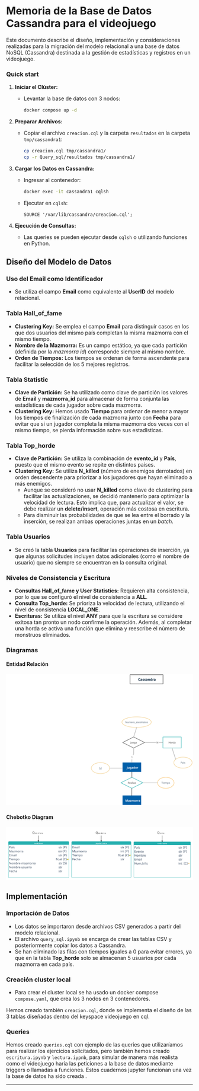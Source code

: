 # Memoria de la Base de Datos Cassandra para el videojuego

Este documento describe el diseño, implementación y consideraciones realizadas para la migración del modelo relacional a una base de datos NoSQL (Cassandra) destinada a la gestión de estadísticas y registros en un videojuego.

### Quick start

1. **Iniciar el Clúster:**
   - Levantar la base de datos con 3 nodos:
     ```bash
     docker compose up -d
     ```

2. **Preparar Archivos:**
   - Copiar el archivo `creacion.cql` y la carpeta `resultados` en la carpeta `tmp/cassandra1`:
     ```bash
     cp creacion.cql tmp/cassandra1/
     cp -r Query_sql/resultados tmp/cassandra1/
     ```

3. **Cargar los Datos en Cassandra:**
   - Ingresar al contenedor:
     ```bash
     docker exec -it cassandra1 cqlsh
     ```
   - Ejecutar en `cqlsh`:
     ```cql
     SOURCE '/var/lib/cassandra/creacion.cql';
     ```

4. **Ejecución de Consultas:**
   - Las queries se pueden ejecutar desde `cqlsh` o utilizando funciones en Python.

## Diseño del Modelo de Datos

### Uso del Email como Identificador

- Se utiliza el campo **Email** como equivalente al **UserID** del modelo relacional.

### Tabla Hall_of_fame

- **Clustering Key:** Se emplea el campo **Email** para distinguir casos en los que dos usuarios del mismo país completan la misma mazmorra con el mismo tiempo.
- **Nombre de la Mazmorra:** Es un campo estático, ya que cada partición (definida por la *mazmorra id*) corresponde siempre al mismo nombre.
- **Orden de Tiempos:** Los tiempos se ordenan de forma ascendente para facilitar la selección de los 5 mejores registros.

### Tabla Statistic
- **Clave de Partición:** Se ha utilizado como clave de partición los valores de **Email** y **mazmorra_id** para almacenar de forma conjunta las estadísticas de cada jugador sobre cada mazmorra.
- **Clustering Key:** Hemos usado **Tiempo** para ordenar de menor a mayor los tiempos de finalización de cada mazmorra junto con **Fecha** para evitar que si un jugador completa la misma mazmorra dos veces con el mismo tiempo, se pierda información sobre sus estadísticas.

### Tabla Top_horde

- **Clave de Partición:** Se utiliza la combinación de **evento_id** y **País**, puesto que el mismo evento se repite en distintos países.
- **Clustering Key:** Se utiliza **N_killed** (número de enemigos derrotados) en orden descendente para priorizar a los jugadores que hayan eliminado a más enemigos.
  - Aunque se consideró no usar **N_killed** como clave de clustering para facilitar las actualizaciones, se decidió mantenerlo para optimizar la velocidad de lectura. Esto implica que, para actualizar el valor, se debe realizar un **delete/insert**, operación más costosa en escritura.
  - Para disminuir las probabilidades de que se lea entre el borrado y la inserción, se realizan ambas operaciones juntas en un *batch*.

### Tabla Usuarios

- Se creó la tabla **Usuarios** para facilitar las operaciones de inserción, ya que algunas solicitudes incluyen datos adicionales (como el nombre de usuario) que no siempre se encuentran en la consulta original.

### Niveles de Consistencia y Escritura

- **Consultas Hall_of_fame y User Statistics:** Requieren alta consistencia, por lo que se configuró el nivel de consistencia a **ALL**.
- **Consulta Top_horde:** Se prioriza la velocidad de lectura, utilizando el nivel de consistencia **LOCAL_ONE**.
- **Escrituras:** Se utiliza el nivel **ANY** para que la escritura se considere exitosa tan pronto un nodo confirme la operación. Además, al completar una horda se activa una función que elimina y reescribe el número de monstruos eliminados.

### Diagramas

#### Entidad Relación

![Entidad_relación](docs/er_cutted.svg)

#### Chebotko Diagram

![Diagrama_Chebotko](docs/diagrama.png)



## Implementación

### Importación de Datos

- Los datos se importaron desde archivos CSV generados a partir del modelo relacional.
- El archivo `query_sql.ipynb` se encarga de crear las tablas CSV y posteriormente copiar los datos a Cassandra.
- Se han eliminado las filas con tiempos iguales a 0 para evitar errores, ya que en la tabla **Top_horde** solo se almacenan 5 usuarios por cada mazmorra en cada país.

### Creación cluster local

- Para crear el cluster local se ha usado un docker compose `compose.yaml`, que crea los 3 nodos en 3 contenedores.

Hemos creado también `creacion.cql`, donde se implementa el diseño de las 3 tablas diseñadas dentro del keyspace videojuego en cql.

### Queries 

Hemos creado `queries.cql` con ejemplo de las queries que utilizaríamos para realizar los ejercicios solicitados, pero también hemos creado `escritura.ipynb` y `lectura.iypnb`, para simular de manera más realista como el videojuego haría las peticiones a la base de datos mediante triggers o llamadas a funciones. Estos cuadernos jupyter funcionan una vez la base de datos ha sido creada .

---